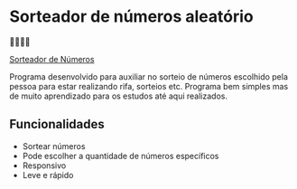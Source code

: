 
# Sorteador de números aleatório
🤞🏻🤞🏾

[Sorteador de Números](https://sorteadorpreciso.rf.gd/)

Programa desenvolvido para auxiliar no sorteio de números escolhido pela pessoa para estar realizando rifa, sorteios etc. Programa bem simples mas de muito aprendizado para os estudos até aqui realizados. 


## Funcionalidades

- Sortear números
- Pode escolher a quantidade de números específicos
- Responsivo
- Leve e rápido

